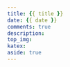 ```yaml
---
title: {{ title }}
date: {{ date }}
comments: true
description: 
top_img: 
katex: 
aside: true
---
```

